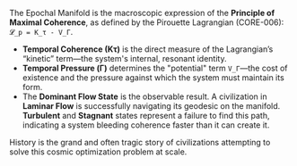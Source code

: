 The Epochal Manifold is the macroscopic expression of the **Principle of Maximal Coherence**, as defined by the Pirouette Lagrangian (CORE-006): `𝓛_p = K_τ - V_Γ`.

*   **Temporal Coherence (Kτ)** is the direct measure of the Lagrangian’s “kinetic” term—the system's internal, resonant identity.
*   **Temporal Pressure (Γ)** determines the "potential" term `V_Γ`—the cost of existence and the pressure against which the system must maintain its form.
*   The **Dominant Flow State** is the observable result. A civilization in **Laminar Flow** is successfully navigating its geodesic on the manifold. **Turbulent** and **Stagnant** states represent a failure to find this path, indicating a system bleeding coherence faster than it can create it.

History is the grand and often tragic story of civilizations attempting to solve this cosmic optimization problem at scale.